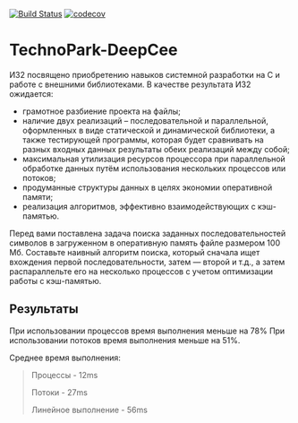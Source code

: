 [![Build Status](https://travis-ci.org/EgorBedov/TechnoPark-DeepCee.svg?branch=HW-2-DEV)](https://travis-ci.org/EgorBedov/TechnoPark-DeepCee) [![codecov](https://codecov.io/gh/EgorBedov/TechnoPark-DeepCee/branch/HW-2-DEV/graph/badge.svg)](https://codecov.io/gh/EgorBedov/TechnoPark-DeepCee)
# TechnoPark-DeepCee

ИЗ2 посвящено приобретению навыков системной разработки на C и работе с внешними библиотеками. В качестве результата ИЗ2 ожидается:
* грамотное разбиение проекта на файлы;
* наличие двух реализаций – последовательной и параллельной, оформленных в виде статической и динамической библиотеки, а также тестирующей программы, которая будет сравнивать на разных входных данных результаты обеих реализаций между собой;
* максимальная утилизация ресурсов процессора при параллельной обработке данных путём использования нескольких процессов или потоков;
* продуманные структуры данных в целях экономии оперативной памяти;
* реализация алгоритмов, эффективно взаимодействующих с кэш-памятью.

Перед вами поставлена задача поиска заданных последовательностей символов в загруженном в оперативную память файле размером 100 Мб. Составьте наивный алгоритм поиска, который сначала ищет вхождения первой последовательности, затем — второй и т.д., а затем распараллельте его на несколько процессов с учетом оптимизации работы с кэш-памятью.

## Результаты

При использовании процессов время выполнения меньше на 78%
При использовании потоков время выполнения меньше на 51%.

Среднее время выполнения:
> Процессы - 12ms
> 
> Потоки - 27ms
>
> Линейное выполнение - 56ms